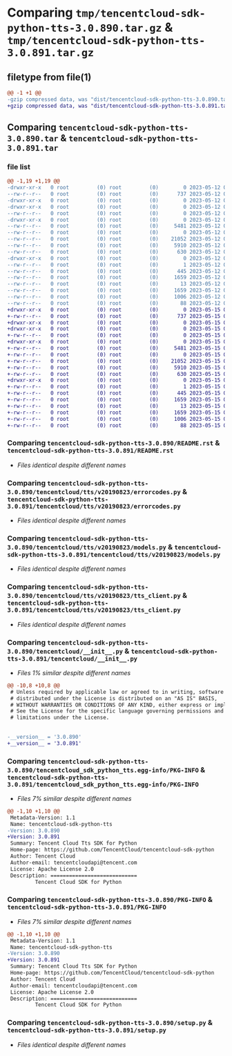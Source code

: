 # Comparing `tmp/tencentcloud-sdk-python-tts-3.0.890.tar.gz` & `tmp/tencentcloud-sdk-python-tts-3.0.891.tar.gz`

## filetype from file(1)

```diff
@@ -1 +1 @@
-gzip compressed data, was "dist/tencentcloud-sdk-python-tts-3.0.890.tar", last modified: Fri May 12 04:43:16 2023, max compression
+gzip compressed data, was "dist/tencentcloud-sdk-python-tts-3.0.891.tar", last modified: Mon May 15 04:55:18 2023, max compression
```

## Comparing `tencentcloud-sdk-python-tts-3.0.890.tar` & `tencentcloud-sdk-python-tts-3.0.891.tar`

### file list

```diff
@@ -1,19 +1,19 @@
-drwxr-xr-x   0 root         (0) root         (0)        0 2023-05-12 04:43:16.000000 tencentcloud-sdk-python-tts-3.0.890/
--rw-r--r--   0 root         (0) root         (0)      737 2023-05-12 04:43:16.000000 tencentcloud-sdk-python-tts-3.0.890/README.rst
-drwxr-xr-x   0 root         (0) root         (0)        0 2023-05-12 04:43:16.000000 tencentcloud-sdk-python-tts-3.0.890/tencentcloud/
-drwxr-xr-x   0 root         (0) root         (0)        0 2023-05-12 04:43:16.000000 tencentcloud-sdk-python-tts-3.0.890/tencentcloud/tts/
--rw-r--r--   0 root         (0) root         (0)        0 2023-05-12 04:43:16.000000 tencentcloud-sdk-python-tts-3.0.890/tencentcloud/tts/__init__.py
-drwxr-xr-x   0 root         (0) root         (0)        0 2023-05-12 04:43:16.000000 tencentcloud-sdk-python-tts-3.0.890/tencentcloud/tts/v20190823/
--rw-r--r--   0 root         (0) root         (0)     5481 2023-05-12 04:43:16.000000 tencentcloud-sdk-python-tts-3.0.890/tencentcloud/tts/v20190823/errorcodes.py
--rw-r--r--   0 root         (0) root         (0)        0 2023-05-12 04:43:16.000000 tencentcloud-sdk-python-tts-3.0.890/tencentcloud/tts/v20190823/__init__.py
--rw-r--r--   0 root         (0) root         (0)    21052 2023-05-12 04:43:16.000000 tencentcloud-sdk-python-tts-3.0.890/tencentcloud/tts/v20190823/models.py
--rw-r--r--   0 root         (0) root         (0)     5910 2023-05-12 04:43:16.000000 tencentcloud-sdk-python-tts-3.0.890/tencentcloud/tts/v20190823/tts_client.py
--rw-r--r--   0 root         (0) root         (0)      630 2023-05-12 04:43:16.000000 tencentcloud-sdk-python-tts-3.0.890/tencentcloud/__init__.py
-drwxr-xr-x   0 root         (0) root         (0)        0 2023-05-12 04:43:16.000000 tencentcloud-sdk-python-tts-3.0.890/tencentcloud_sdk_python_tts.egg-info/
--rw-r--r--   0 root         (0) root         (0)        1 2023-05-12 04:43:16.000000 tencentcloud-sdk-python-tts-3.0.890/tencentcloud_sdk_python_tts.egg-info/dependency_links.txt
--rw-r--r--   0 root         (0) root         (0)      445 2023-05-12 04:43:16.000000 tencentcloud-sdk-python-tts-3.0.890/tencentcloud_sdk_python_tts.egg-info/SOURCES.txt
--rw-r--r--   0 root         (0) root         (0)     1659 2023-05-12 04:43:16.000000 tencentcloud-sdk-python-tts-3.0.890/tencentcloud_sdk_python_tts.egg-info/PKG-INFO
--rw-r--r--   0 root         (0) root         (0)       13 2023-05-12 04:43:16.000000 tencentcloud-sdk-python-tts-3.0.890/tencentcloud_sdk_python_tts.egg-info/top_level.txt
--rw-r--r--   0 root         (0) root         (0)     1659 2023-05-12 04:43:16.000000 tencentcloud-sdk-python-tts-3.0.890/PKG-INFO
--rw-r--r--   0 root         (0) root         (0)     1006 2023-05-12 04:43:16.000000 tencentcloud-sdk-python-tts-3.0.890/setup.py
--rw-r--r--   0 root         (0) root         (0)       88 2023-05-12 04:43:16.000000 tencentcloud-sdk-python-tts-3.0.890/setup.cfg
+drwxr-xr-x   0 root         (0) root         (0)        0 2023-05-15 04:55:18.000000 tencentcloud-sdk-python-tts-3.0.891/
+-rw-r--r--   0 root         (0) root         (0)      737 2023-05-15 04:55:18.000000 tencentcloud-sdk-python-tts-3.0.891/README.rst
+drwxr-xr-x   0 root         (0) root         (0)        0 2023-05-15 04:55:18.000000 tencentcloud-sdk-python-tts-3.0.891/tencentcloud/
+drwxr-xr-x   0 root         (0) root         (0)        0 2023-05-15 04:55:18.000000 tencentcloud-sdk-python-tts-3.0.891/tencentcloud/tts/
+-rw-r--r--   0 root         (0) root         (0)        0 2023-05-15 04:55:18.000000 tencentcloud-sdk-python-tts-3.0.891/tencentcloud/tts/__init__.py
+drwxr-xr-x   0 root         (0) root         (0)        0 2023-05-15 04:55:18.000000 tencentcloud-sdk-python-tts-3.0.891/tencentcloud/tts/v20190823/
+-rw-r--r--   0 root         (0) root         (0)     5481 2023-05-15 04:55:18.000000 tencentcloud-sdk-python-tts-3.0.891/tencentcloud/tts/v20190823/errorcodes.py
+-rw-r--r--   0 root         (0) root         (0)        0 2023-05-15 04:55:18.000000 tencentcloud-sdk-python-tts-3.0.891/tencentcloud/tts/v20190823/__init__.py
+-rw-r--r--   0 root         (0) root         (0)    21052 2023-05-15 04:55:18.000000 tencentcloud-sdk-python-tts-3.0.891/tencentcloud/tts/v20190823/models.py
+-rw-r--r--   0 root         (0) root         (0)     5910 2023-05-15 04:55:18.000000 tencentcloud-sdk-python-tts-3.0.891/tencentcloud/tts/v20190823/tts_client.py
+-rw-r--r--   0 root         (0) root         (0)      630 2023-05-15 04:55:18.000000 tencentcloud-sdk-python-tts-3.0.891/tencentcloud/__init__.py
+drwxr-xr-x   0 root         (0) root         (0)        0 2023-05-15 04:55:18.000000 tencentcloud-sdk-python-tts-3.0.891/tencentcloud_sdk_python_tts.egg-info/
+-rw-r--r--   0 root         (0) root         (0)        1 2023-05-15 04:55:18.000000 tencentcloud-sdk-python-tts-3.0.891/tencentcloud_sdk_python_tts.egg-info/dependency_links.txt
+-rw-r--r--   0 root         (0) root         (0)      445 2023-05-15 04:55:18.000000 tencentcloud-sdk-python-tts-3.0.891/tencentcloud_sdk_python_tts.egg-info/SOURCES.txt
+-rw-r--r--   0 root         (0) root         (0)     1659 2023-05-15 04:55:18.000000 tencentcloud-sdk-python-tts-3.0.891/tencentcloud_sdk_python_tts.egg-info/PKG-INFO
+-rw-r--r--   0 root         (0) root         (0)       13 2023-05-15 04:55:18.000000 tencentcloud-sdk-python-tts-3.0.891/tencentcloud_sdk_python_tts.egg-info/top_level.txt
+-rw-r--r--   0 root         (0) root         (0)     1659 2023-05-15 04:55:18.000000 tencentcloud-sdk-python-tts-3.0.891/PKG-INFO
+-rw-r--r--   0 root         (0) root         (0)     1006 2023-05-15 04:55:18.000000 tencentcloud-sdk-python-tts-3.0.891/setup.py
+-rw-r--r--   0 root         (0) root         (0)       88 2023-05-15 04:55:18.000000 tencentcloud-sdk-python-tts-3.0.891/setup.cfg
```

### Comparing `tencentcloud-sdk-python-tts-3.0.890/README.rst` & `tencentcloud-sdk-python-tts-3.0.891/README.rst`

 * *Files identical despite different names*

### Comparing `tencentcloud-sdk-python-tts-3.0.890/tencentcloud/tts/v20190823/errorcodes.py` & `tencentcloud-sdk-python-tts-3.0.891/tencentcloud/tts/v20190823/errorcodes.py`

 * *Files identical despite different names*

### Comparing `tencentcloud-sdk-python-tts-3.0.890/tencentcloud/tts/v20190823/models.py` & `tencentcloud-sdk-python-tts-3.0.891/tencentcloud/tts/v20190823/models.py`

 * *Files identical despite different names*

### Comparing `tencentcloud-sdk-python-tts-3.0.890/tencentcloud/tts/v20190823/tts_client.py` & `tencentcloud-sdk-python-tts-3.0.891/tencentcloud/tts/v20190823/tts_client.py`

 * *Files identical despite different names*

### Comparing `tencentcloud-sdk-python-tts-3.0.890/tencentcloud/__init__.py` & `tencentcloud-sdk-python-tts-3.0.891/tencentcloud/__init__.py`

 * *Files 1% similar despite different names*

```diff
@@ -10,8 +10,8 @@
 # Unless required by applicable law or agreed to in writing, software
 # distributed under the License is distributed on an "AS IS" BASIS,
 # WITHOUT WARRANTIES OR CONDITIONS OF ANY KIND, either express or implied.
 # See the License for the specific language governing permissions and
 # limitations under the License.
 
 
-__version__ = '3.0.890'
+__version__ = '3.0.891'
```

### Comparing `tencentcloud-sdk-python-tts-3.0.890/tencentcloud_sdk_python_tts.egg-info/PKG-INFO` & `tencentcloud-sdk-python-tts-3.0.891/tencentcloud_sdk_python_tts.egg-info/PKG-INFO`

 * *Files 7% similar despite different names*

```diff
@@ -1,10 +1,10 @@
 Metadata-Version: 1.1
 Name: tencentcloud-sdk-python-tts
-Version: 3.0.890
+Version: 3.0.891
 Summary: Tencent Cloud Tts SDK for Python
 Home-page: https://github.com/TencentCloud/tencentcloud-sdk-python
 Author: Tencent Cloud
 Author-email: tencentcloudapi@tencent.com
 License: Apache License 2.0
 Description: ============================
         Tencent Cloud SDK for Python
```

### Comparing `tencentcloud-sdk-python-tts-3.0.890/PKG-INFO` & `tencentcloud-sdk-python-tts-3.0.891/PKG-INFO`

 * *Files 7% similar despite different names*

```diff
@@ -1,10 +1,10 @@
 Metadata-Version: 1.1
 Name: tencentcloud-sdk-python-tts
-Version: 3.0.890
+Version: 3.0.891
 Summary: Tencent Cloud Tts SDK for Python
 Home-page: https://github.com/TencentCloud/tencentcloud-sdk-python
 Author: Tencent Cloud
 Author-email: tencentcloudapi@tencent.com
 License: Apache License 2.0
 Description: ============================
         Tencent Cloud SDK for Python
```

### Comparing `tencentcloud-sdk-python-tts-3.0.890/setup.py` & `tencentcloud-sdk-python-tts-3.0.891/setup.py`

 * *Files identical despite different names*

